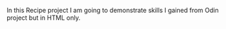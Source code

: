 In this Recipe project I am going to demonstrate skills I gained from Odin project but in HTML only.